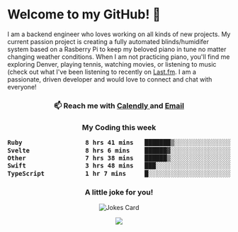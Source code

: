 <h1> Welcome to my GitHub! 👋 </h1>


  I am a backend engineer who loves working on all kinds of new projects. My current passion project is creating a fully automated blinds/humidifer system based on a Rasberry Pi to keep my beloved piano in tune no matter changing weather conditions. When I am not practicing piano, you'll find me exploring Denver, playing tennis, watching movies, or listening to music (check out what I've been listening to recently on [Last.fm](https://www.last.fm/user/mballa000). I am a passionate, driven developer and would love to connect and chat with everyone!

<h3 align = "center"> 📫 Reach me with <a href = "https://calendly.com/msbrandt00/30min"> Calendly </a> and <a href="mailto:msbrandt00@gmail.com">Email</a> 
 </h3>


 
<div align = "center"
[![Anurag's GitHub stats](https://github-readme-stats.vercel.app/api?username=mbrandt00)](https://github.com/anuraghazra/github-readme-stats)
          </div>
<h3 align="center">
  My Coding this week
<!--START_SECTION:waka-->

```txt
Ruby                 8 hrs 41 mins   ███████▒░░░░░░░░░░░░░░░░░   28.68 %
Svelte               8 hrs 6 mins    ██████▓░░░░░░░░░░░░░░░░░░   26.75 %
Other                7 hrs 38 mins   ██████▒░░░░░░░░░░░░░░░░░░   25.23 %
Swift                3 hrs 48 mins   ███░░░░░░░░░░░░░░░░░░░░░░   12.56 %
TypeScript           1 hr 7 mins     █░░░░░░░░░░░░░░░░░░░░░░░░   03.74 %
```

<!--END_SECTION:waka-->

### A little joke for you!

![Jokes Card](https://readme-jokes.vercel.app/api?hideBorder)

<a href="https://www.linkedin.com/in/mbrandt00/"><img src="https://img.shields.io/badge/linkedin-%230077B5.svg?&style=for-the-badge&logo=linkedin&logoColor=white" /></a>

